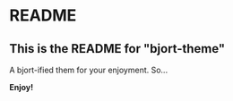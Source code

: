# README
## This is the README for "bjort-theme"
A bjort-ified them for your enjoyment. So...

**Enjoy!**
